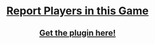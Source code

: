 <div align="center">

# [**Report Players in this Game**](https://www.roblox.com/games/104823824018184/RBX-Game-Security-Player-Report-Hub)

## [**Get the plugin here!**](https://create.roblox.com/store/asset/70634745082241/RBX-Global-AutoBan)

</div>
